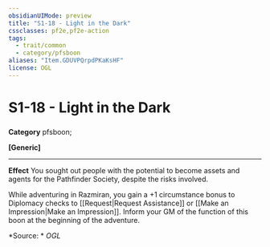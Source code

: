 ```yaml
---
obsidianUIMode: preview
title: "S1-18 - Light in the Dark"
cssclasses: pf2e,pf2e-action
tags:
  - trait/common
  - category/pfsboon
aliases: "Item.GDUVPQrpdPKaKsHF"
license: OGL
---
```

# S1-18 - Light in the Dark

### 

**Category** pfsboon; 




**\[Generic\]**

* * *

**Effect** You sought out people with the potential to become assets and agents for the Pathfinder Society, despite the risks involved.

While adventuring in Razmiran, you gain a +1 circumstance bonus to Diplomacy checks to [[Request|Request Assistance]] or [[Make an Impression|Make an Impression]]. Inform your GM of the function of this boon at the beginning of the adventure.

*Source: *
*OGL*